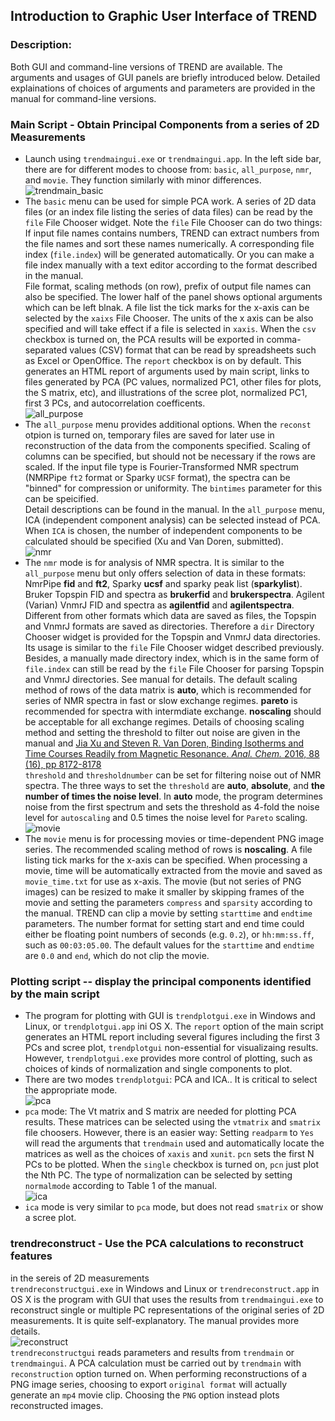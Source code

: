 ## Introduction to Graphic User Interface of TREND  
### Description:  
Both GUI and command-line versions of TREND are available. The arguments 
and usages of GUI panels are briefly introduced below. Detailed explainations 
of choices of arguments and parameters are provided in the manual for 
command-line versions.  
### Main Script - Obtain Principal Components from a series of 2D Measurements
- Launch using `trendmaingui.exe` or `trendmaingui.app`. In the  left side 
bar, there are for different modes to choose from: `basic`, `all_purpose`, 
`nmr`, and `movie`. They function similarly with minor differences.  
![trendmain_basic](https://bytebucket.org/chia_hsu/trend/raw/72cf7b768324cb6311286619394581b4eea5558f/docs/png/png_gui/Png1_trendbasic.png?token=a6acdfe7048141d5b465d31ee0135ab59cec4d0c)   
- The `basic` menu can be used for simple PCA work. A series of 2D data 
files (or an index file listing the series of data files) can be read by 
the `file` File Chooser widget. Note the `file` File Chooser can do two 
things:  If input file names contains numbers, TREND can extract numbers 
from the file names and sort these names numerically. A corresponding 
file index (`file.index`) will be generated automatically. Or you can 
make a file index manually with a text editor according to the format 
described in the manual.  
File format, scaling methods (on row), prefix of output file names can 
also be specified. The lower half of the panel shows optional arguments 
which can be left blnak. A file list the tick marks for the x-axis can be 
selected by the `xaixs` File Chooser. The units of the x axis can be also 
specified and will take effect if a file is selected in `xaxis`. When the 
`csv` checkbox is turned on, the PCA  results will be exported in 
comma-separated values (CSV) format that can be read by spreadsheets such 
as Excel or OpenOffice. The  `report` checkbox is on by default. This 
generates an HTML report of arguments used by main script, links to files 
generated by PCA (PC values, normalized PC1, other files for plots, the 
S matrix, etc), and illustrations of the scree plot, normalized PC1, 
first 3 PCs, and autocorrelation coefficents.  
![all_purpose](https://bytebucket.org/chia_hsu/trend/raw/72cf7b768324cb6311286619394581b4eea5558f/docs/png/png_gui/Png2_trendallpurpose.png?token=a29f558d3c884d07e6b842cf517323bcd86e8e6b)   
- The `all_purpose` menu provides additional options. When the `reconst` 
otpion is turned on, temporary files are saved for later use in 
reconstruction of the data from the components specified.  Scaling of 
columns can be specified, but should not be necessary if the rows are 
scaled. If the input file type is Fourier-Transformed NMR spectrum 
(NMRPipe `ft2` format or Sparky `UCSF` format), the spectra can be 
"binned" for compression or uniformity. The `bintimes` parameter for this 
 can be speicified.   
Detail descriptions can be found in the manual. In the `all_purpose` menu,  
ICA (independent component analysis) can be selected instead of PCA. When 
`ICA` is chosen, the number of independent components to be calculated 
should be specified (Xu and Van Doren, submitted).  
![nmr](https://bytebucket.org/chia_hsu/trend/raw/72cf7b768324cb6311286619394581b4eea5558f/docs/png/png_gui/Png3_trendNMR.png?token=31c066d33284a8200307ca95fab64e2bb69fc56f)   
- The `nmr` mode is for analysis of NMR spectra. It is similar to the 
`all_purpose` menu but only offers selection of data in these formats: 
NmrPipe **fid** and **ft2**, Sparky **ucsf** and sparky peak list 
(**sparkylist**). 
Bruker Topspin FID and spectra as **brukerfid** and **brukerspectra**. 
Agilent (Varian) VnmrJ FID and spectra as **agilentfid** and 
**agilentspectra**. Different from other formats which data are saved as 
files, the Topspin and VnmrJ formats are saved as directories. Therefore 
a `dir` Directory Chooser widget is provided for the Topspin and VnmrJ 
data directories. Its usage is similar to the `file` File Chooser widget 
described previously. Besides, a manually made directory index, which is 
in the same form of `file.index` can still be read by the `file` File 
Chooser for parsing Topspin and VnmrJ directories. See manual for details. 
The default scaling method of rows of the data matrix is **auto**, which 
is recommended for series of NMR spectra in fast or slow exchange 
regimes. **pareto** is recommended for spectra with intermdiate exchange. 
**noscaling** should be acceptable for all exchange regimes. Details of 
choosing scaling method and setting the threshold to filter out noise are 
given in the manual and [Jia Xu and Steven R. Van Doren, Binding Isotherms 
and Time Courses Readily from Magnetic Resonance. *Anal. Chem.* 2016, 88 
(16), pp 8172-8178](http://pubs.acs.org/doi/abs/10.1021/acs.analchem.6b01918)  
`threshold` and `thresholdnumber` can be set for filtering noise out of 
NMR spectra. The three ways to set the `threshold` are **auto**, **absolute**, 
and **the number of times the noise level**. In **auto** mode, the program 
determines noise from the first spectrum and sets the threshold as 4-fold 
the noise level for `autoscaling` and 0.5 times the noise level for 
`Pareto` scaling.  
![movie](https://bytebucket.org/chia_hsu/trend/raw/72cf7b768324cb6311286619394581b4eea5558f/docs/png/png_gui/Png4_trendMovie.png?token=4def05fb9801be59e2ee58f8d6451275c0954f60)   
- The `movie` menu is for processing movies or time-dependent PNG image 
series. The recommended scaling method of rows is **noscaling**. A file 
listing tick marks for the x-axis can be specified. When processing a 
movie, time will be automatically extracted from the movie and saved as 
`movie_time.txt` for use as x-axis. The movie (but not series of PNG 
images) can be resized to make it smaller by skipping frames of the movie 
and setting the parameters `compress` and `sparsity` according to the 
manual. TREND can clip a movie by setting `starttime` and `endtime` 
parameters. The number format for setting start and end time could either 
be floating point numbers of seconds (e.g. `0.2`), or `hh:mm:ss.ff`, such as 
`00:03:05.00`. The default values for the `starttime` and `endtime` are 
`0.0` and `end`, which do not clip the movie.  
### Plotting script -- display the principal components identified by the main script
- The program for plotting with GUI is `trendplotgui.exe` in Windows and 
Linux, or `trendplotgui.app` ini OS X. The `report` option of the main 
script generates an HTML report including several figures including the 
first 3 PCs and scree plot, `trendplotgui` non-essential for visualizaing 
results. However, `trendplotgui.exe` provides more control of plotting, 
 such as choices of kinds of normalization and single components to plot.  
- There are two modes `trendplotgui`: PCA and ICA.. It is critical to select 
the appropriate mode.  
![pca](https://bytebucket.org/chia_hsu/trend/raw/72cf7b768324cb6311286619394581b4eea5558f/docs/png/png_gui/Png5_trendplotPCA.png?token=f6e6435856eb1c05bd6911f218319fbd00ef99f1)   
- `pca` mode: The Vt matrix and S matrix are needed for plotting PCA results. 
These matrices can be selected using the `vtmatrix` and `smatrix` file 
choosers. However, there is an easier way: Setting `readparm` to `Yes` 
will read the arguments that `trendmain` used and automatically locate 
the matrices as well as the choices of `xaxis` and `xunit`. `pcn` sets 
the first N PCs to be plotted. When the `single` checkbox is turned on, 
`pcn` just plot the Nth PC. The type of normalization can be selected by 
setting `normalmode` according to Table 1 of the manual.  
![ica](https://bytebucket.org/chia_hsu/trend/raw/72cf7b768324cb6311286619394581b4eea5558f/docs/png/png_gui/Png6_trendplot_ICA.png?token=b40217c3228e0dd9440e68fd9c610bd1a42980cd)   
- `ica` mode is very similar to `pca` mode, but does not read `smatrix` 
or show a scree plot.  

### trendreconstruct - Use the PCA calculations to reconstruct features 
in the sereis of 2D measurements  
`trendreconstructgui.exe` in Windows and Linux or `trendreconstruct.app` 
in OS X is the program with GUI that uses the results from `trendmaingui.exe` 
to reconstruct single or multiple PC representations of the original 
series of 2D measurements. It is quite self-explanatory. The manual 
provides more details.  
![reconstruct](https://bytebucket.org/chia_hsu/trend/raw/72cf7b768324cb6311286619394581b4eea5558f/docs/png/png_gui/Png7_trendreconstruct.png?token=36161555615b4cdd12608a876f1e96ea64782cf4)   
`trendreconstructgui` reads  parameters and results from `trendmain` or 
`trendmaingui`. A PCA calculation must be carried out by `trendmain` with 
`reconstruction` option turned on. When performing reconstructions of a 
PNG image series, choosing to export `original format` will actually
 generate an `mp4` movie clip. Choosing the `PNG` option instead plots 
 reconstructed images. 


